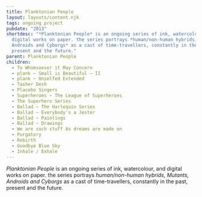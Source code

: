 ```yaml
---
title: Planktonian People
layout: layouts/content.njk
tags: ongoing project
pubdate: "2013"
shortdesc: "*Planktonian People* is an ongoing series of ink, watercolour, and
  digital works on paper. the series portrays *human/non-human hybrids, Mutants,
  Androids and Cyborgs* as a cast of time-travellers, constantly in the past,
  present and the future."
parent: Planktonian People
children:
  - To Whomsoever it May Concern
  - plank ~ Small is Beautiful – II
  - plank ~ Unselfed Extended
  - Tasher Desh
  - Placebo Singers
  - Superheroes ~ The League of Superheroes
  - The Superhero Series
  - Ballad ~ The Harlequin Series
  - Ballad ~ Everybody's a Jester
  - Ballad ~ Paintings
  - Ballad ~ Drawings
  - We are such stuff As dreams are made on
  - Purgatory
  - Rebirth
  - Goodbye Blue Sky
  - Inhale / Exhale
---
```

*Planktonian People* is an ongoing series of ink, watercolour, and digital works on paper. the series portrays _human/non-human hybrids, Mutants, Androids and Cyborgs_ as a cast of time-travellers, constantly in the past, present and the future.
